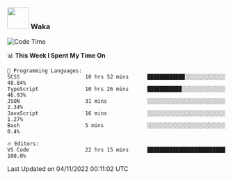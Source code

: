 ### <img src="https://media.giphy.com/media/VgCDAzcKvsR6OM0uWg/giphy.gif" width="50"> Waka

  <!--START_SECTION:waka-->
![Code Time](http://img.shields.io/badge/Code%20Time-1%2C016%20hrs%205%20mins-blue)

📊 **This Week I Spent My Time On** 

```text
💬 Programming Languages: 
SCSS                     10 hrs 52 mins      ████████████░░░░░░░░░░░░░   48.84% 
TypeScript               10 hrs 26 mins      ███████████░░░░░░░░░░░░░░   46.93% 
JSON                     31 mins             ░░░░░░░░░░░░░░░░░░░░░░░░░   2.34% 
JavaScript               16 mins             ░░░░░░░░░░░░░░░░░░░░░░░░░   1.27% 
Bash                     5 mins              ░░░░░░░░░░░░░░░░░░░░░░░░░   0.4%

🔥 Editors: 
VS Code                  22 hrs 15 mins      █████████████████████████   100.0%

```


 Last Updated on 04/11/2022 00:11:02 UTC
<!--END_SECTION:waka-->
